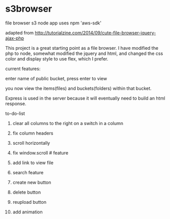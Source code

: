# s3browser
file browser s3 node app 
uses npm 'aws-sdk'

adapted from http://tutorialzine.com/2014/09/cute-file-browser-jquery-ajax-php

This project is a great starting point as a file browser. I have modified the php to node, somewhat modified the jquery and html, and changed the css color and display style to use flex, which I prefer.

current features:

enter name of public bucket, press enter to view

you now view the items(files) and buckets(folders) within that bucket.

Express is used in the server because it will eventually need to build an html response.


to-do-list

1) clear all columns to the right on a switch in a column

2) fix column headers

3) scroll horizontally 

4) fix window.scroll # feature

5) add link to view file

6) search feature

7) create new button

8) delete button

9) reupload button

10) add animation
 







